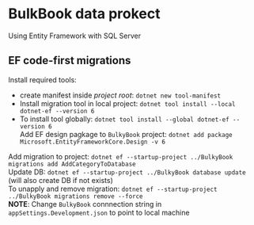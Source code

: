 # BulkBook data prokect
Using Entity Framework with SQL Server

## EF code-first migrations

Install required tools: 
- create manifest inside _project root_: `dotnet new tool-manifest`  
- Install migration tool in local project: `dotnet tool install --local dotnet-ef --version 6`  
- To install tool globally: `dotnet tool install --global dotnet-ef --version 6`  
Add EF design pagkage to `BulkyBook` project: `dotnet add package Microsoft.EntityFrameworkCore.Design -v 6`  

Add migration to project: `dotnet ef --startup-project ../BulkyBook migrations add AddCategoryToDatabase`  
Update DB: `dotnet ef --startup-project ../BulkyBook database update` (will also create DB if not exists)  
To unapply and remove migration: `dotnet ef --startup-project ../BulkyBook migrations remove --force`  
**NOTE**: Change `BulkyBook` connnection string in `appSettings.Development.json` to point to local machine